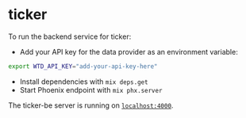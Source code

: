 # ticker

To run the backend service for ticker:

  * Add your API key for the data provider as an environment variable:

```bash
export WTD_API_KEY="add-your-api-key-here"
```

  * Install dependencies with `mix deps.get`
  * Start Phoenix endpoint with `mix phx.server`

The ticker-be server is running on [`localhost:4000`](http://localhost:4000).
